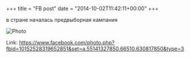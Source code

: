 +++
title = "FB post"
date = "2014-10-02T11:42:11+00:00"
+++

в стране началась предвыборная кампания

![Photo](https://scontent.xx.fbcdn.net/v/t1.0-0/s130x130/10653338_10152528319652851_2150723925840757154_n.jpg?oh=99fcb8563c629c474104df95b72855ab&oe=59AB08BC)


Link: https://www.facebook.com/photo.php?fbid=10152528319652851&set=a.55141327850.66510.630817850&type=3
